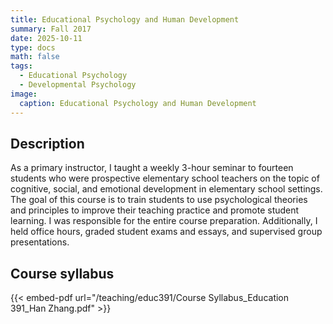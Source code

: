 ```yaml
---
title: Educational Psychology and Human Development
summary: Fall 2017
date: 2025-10-11
type: docs
math: false
tags:
  - Educational Psychology
  - Developmental Psychology
image:
  caption: Educational Psychology and Human Development
---
```

## Description

As a primary instructor, I taught a weekly 3-hour seminar to fourteen students who were prospective elementary school teachers on the topic of cognitive, social, and emotional development in elementary school settings. The goal of this course is to train students to use psychological theories and principles to improve their teaching practice and promote student learning. I was responsible for the entire course preparation. Additionally, I held office hours, graded student exams and essays, and supervised group presentations.

## Course syllabus

{{< embed-pdf url="/teaching/educ391/Course Syllabus_Education 391_Han Zhang.pdf" >}}

